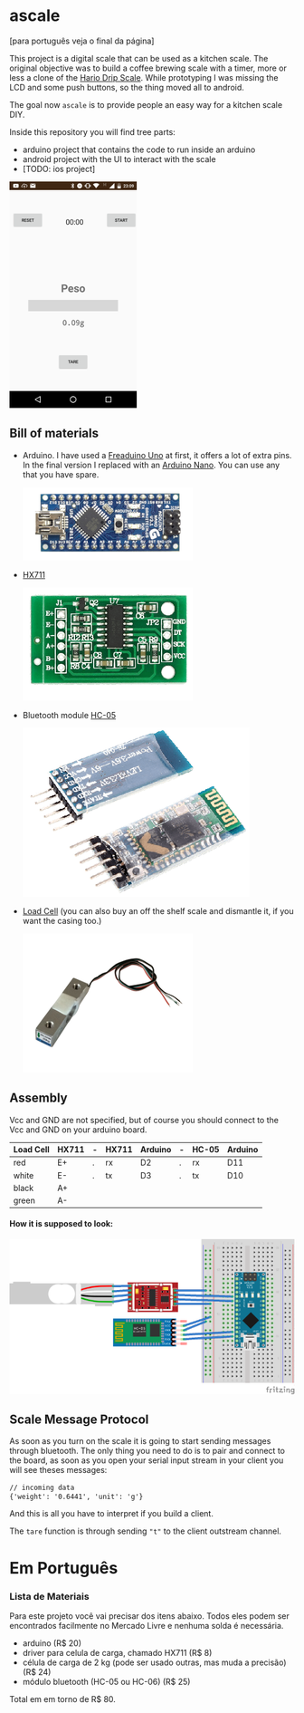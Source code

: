 # ascale

[para português veja o final da página]

This project is a digital scale that can be used as a kitchen scale. The
original objective was to build a coffee brewing scale with a timer, more
or less a clone of the
[Hario Drip Scale](http://www.hario.jp/seihin/productgroup.php?group=VST-2000B).
While prototyping I was missing the LCD and some push buttons, so the thing
moved all to android.

The goal now `ascale` is to provide people an easy way for a kitchen scale DIY.

Inside this repository you will find tree parts:

- arduino project that contains the code to run inside an arduino
- android project with the UI to interact with the scale
- [TODO: ios project]


![Android App](images/android_screenshot.png)


## Bill of materials

- Arduino.  I have used a [Freaduino Uno](https://www.elecfreaks.com/wiki/index.php?title=Freaduino_UNO)
  at first, it offers a lot of extra pins. In the final version I replaced with an
  [Arduino Nano](https://store.arduino.cc/usa/arduino-nano). You can use any
  that you have spare.

    ![Arduino](images/arduino.png)

- [HX711](https://www.sparkfun.com/products/13879)

  ![hx711](images/hx711.png)

- Bluetooth module [HC-05](https://www.amazon.com/s/ref=nb_sb_noss_2?field-keywords=hc-05)

  ![HC-05](images/HC-05.png)
- [Load Cell](https://www.sparkfun.com/products/13329) (you can also buy an
  off the shelf scale and dismantle it, if you want the casing too.)

  ![Load Cell](images/load_cell.png)


## Assembly

Vcc and GND are not specified, but of course you should connect to the Vcc and
GND on your arduino board.

| Load Cell | HX711 | - | HX711 | Arduino | - | HC-05 | Arduino |
|-----------|-------|---|-------|---------|---|-------|---------|
| red       | E+    | . | rx    | D2      | . | rx    | D11     |
| white     | E-    | . | tx    | D3      | . | tx    | D10     |
| black     | A+    |
| green     | A-    |

#### How it is supposed to look:
![Load Cell](images/ascale_bb.png)


## Scale Message Protocol

As soon as you turn on the scale it is going to start sending messages through
bluetooth. The only thing you need to do is to pair and connect to the board,
as soon as you open your serial input stream in your client you will see theses
messages:

    // incoming data
    {'weight': '0.6441', 'unit': 'g'}

And this is all you have to interpret if you build a client.

The `tare` function is through sending `"t"` to the client outstream channel.


# Em Português

### Lista de Materiais

Para este projeto você vai precisar dos itens abaixo. Todos eles podem ser
encontrados facilmente no Mercado Livre e nenhuma solda é necessária.

- arduino (R$ 20)
- driver para celula de carga, chamado HX711 (R$ 8)
- célula de carga de 2 kg (pode ser usado outras, mas muda a precisão) (R$ 24)
- módulo bluetooth (HC-05 ou HC-06) (R$ 25)

Total em em torno de R$ 80.
